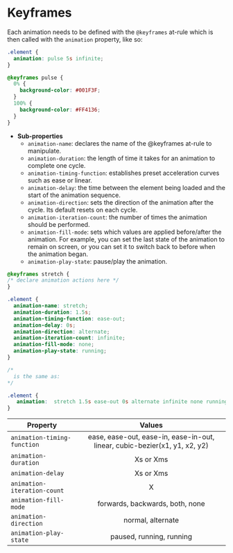 
# Keyframes

Each animation needs to be defined with the `@keyframes` at-rule which is then called with the `animation` property, like so:
```css
.element {
  animation: pulse 5s infinite;
}

@keyframes pulse {
  0% {
    background-color: #001F3F;
  }
  100% {
    background-color: #FF4136;
  }
}
```
* **Sub-properties**
  + `animation-name`: declares the name of the @keyframes at-rule to manipulate.
  + `animation-duration`: the length of time it takes for an animation to complete one cycle.
  + `animation-timing-function`: establishes preset acceleration curves such as ease or linear.
  + `animation-delay`: the time between the element being loaded and the start of the animation sequence.
  + `animation-direction`: sets the direction of the animation after the cycle. Its default resets on each cycle.
  + `animation-iteration-count`: the number of times the animation should be performed.
  + `animation-fill-mode`: sets which values are applied before/after the animation.
    For example, you can set the last state of the animation to remain on screen, or you can set it to switch back to before when the animation began.
  + `animation-play-state`: pause/play the animation.
  
  
```css
@keyframes stretch {
/* declare animation actions here */
}

.element {
  animation-name: stretch;
  animation-duration: 1.5s; 
  animation-timing-function: ease-out; 
  animation-delay: 0s;
  animation-direction: alternate;
  animation-iteration-count: infinite;
  animation-fill-mode: none;
  animation-play-state: running; 
}

/*
  is the same as:
*/

.element {
   animation:  stretch 1.5s ease-out 0s alternate infinite none running;
}
```

|     Property                    |  Values                                                                     | 
| ------------------------------- |:---------------------------------------------------------------------------:|
|   `animation-timing-function`   | ease, ease-out, ease-in, ease-in-out, linear, cubic-bezier(x1, y1, x2, y2)  | 
|   `animation-duration`          | Xs or Xms                                                                   | 
|   `animation-delay`             | Xs or Xms                                                                   |
|   `animation-iteration-count`   | X                                                                           | 
|   `animation-fill-mode`         | forwards, backwards, both, none                                             |
|   `animation-direction`         | normal, alternate                                                           |
|   `animation-play-state`        | paused, running, running                                                    |
    

